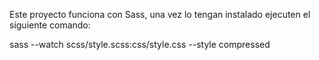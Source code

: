 Este proyecto funciona con Sass, una vez lo tengan instalado ejecuten el siguiente comando:

sass --watch scss/style.scss:css/style.css --style compressed
